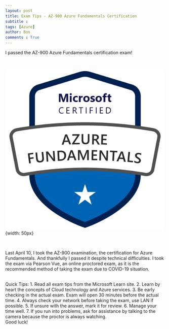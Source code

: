 ```yaml
---
layout: post
title: Exam Tips - AZ-900 Azure Fundamentals Certification
subtitle :
tags: [Azure]
author: Bon
comments : True
---
```


I passed the AZ-900 Azure Fundamentals certification exam!

<br>

![AZ 900](/assets/img/azure-900.png){width: 50px}

<br>

Last April 10, I took the AZ-900 examination, the certification for Azure Fundamentals. And thankfully I passed it despite technical difficulties. I took the exam via Pearson Vue, an online proctored exam, as it is the recommended method of taking the exam due to COVID-19 situation. 

<br>
Quick Tips:
1. Read all exam tips from the Microsoft Learn site.
2. Learn by heart the concepts of Cloud technology and Azure services.
3. Be early checking in the actual exam. Exam will open 30 minutes before the actual time.
4. Always check your network before taking the exam, use LAN if possible.
5. If unsure with the answer, mark it for review.
6. Manage your time well.
7. If you run into problems, ask for assistance by talking to the camera because the proctor is always watching.

<br>
Good luck!
<br>






